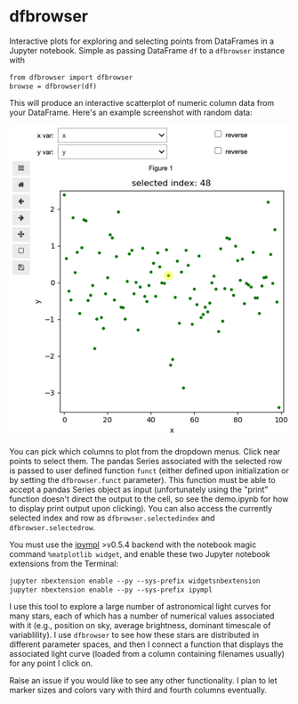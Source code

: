 # dfbrowser
Interactive plots for exploring and selecting points from DataFrames in a Jupyter notebook.  Simple as passing DataFrame `df` to a `dfbrowser` instance with

```python3
from dfbrowser import dfbrowser
browse = dfbrowser(df)
```

This will produce an interactive scatterplot of numeric column data from your DataFrame. Here's an example screenshot with random data:

![Example dfbrowser screenshot](https://github.com/keatonb/dfbrowser/blob/master/screenshot.png)

You can pick which columns to plot from the dropdown menus.  Click near points to select them.  The pandas Series associated with the selected row is passed to user defined function `funct` (either defined upon initialization or by setting the `dfbrowser.funct` parameter).  This function must be able to accept a pandas Series object as input (unfortunately using the "print" function doesn't direct the output to the cell, so see the demo.ipynb for how to display print output upon clicking).  You can also access the currently selected index and row as `dfbrowser.selectedindex` and `dfbrowser.selectedrow`.

You must use the [ipympl](https://github.com/matplotlib/ipympl) >v0.5.4 backend with the notebook magic command `%matplotlib widget`, and enable these two Jupyter notebook extensions from the Terminal:
```
jupyter nbextension enable --py --sys-prefix widgetsnbextension
jupyter nbextension enable --py --sys-prefix ipympl
```

I use this tool to explore a large number of astronomical light curves for many stars, each of which has a number of numerical values associated with it (e.g., position on sky, average brightness, dominant timescale of variablility).  I use `dfbrowser` to see how these stars are distributed in different parameter spaces, and then I connect a function that displays the associated light curve (loaded from a column containing filenames usually) for any point I click on.

Raise an issue if you would like to see any other functionality.  I plan to let marker sizes and colors vary with third and fourth columns eventually.
